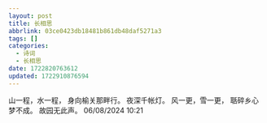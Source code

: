 ```yaml
---
layout: post
title: 长相思
abbrlink: 03ce0423db18481b861db48daf5271a3
tags: []
categories:
  - 诗词
  - 长相思
date: 1722820763612
updated: 1722910876594
---
```


山一程，水一程，
身向榆关那畔行。
夜深千帐灯。
风一更，雪一更，
聒碎乡心梦不成。
故园无此声。
06/08/2024 10:21
